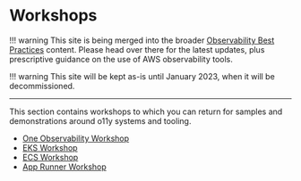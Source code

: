 # Workshops

!!! warning
    This site is being merged into the broader [Observability Best Practices](https://aws-observability.github.io/observability-best-practices/recipes/) content. Please head over there for the latest updates, plus prescriptive guidance on the use of AWS observability tools.

!!! warning
    This site will be kept as-is until January 2023, when it will be decommissioned.

***

This section contains workshops to which you can return for samples
and demonstrations around o11y systems and tooling.

- [One Observability Workshop](https://observability.workshop.aws/en/)
- [EKS Workshop](https://www.eksworkshop.com/)
- [ECS Workshop](https://www.ecsworkshop.com/)
- [App Runner Workshop](https://www.apprunnerworkshop.com/)
